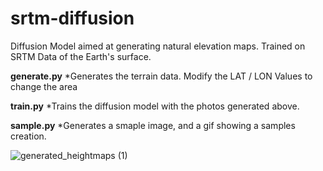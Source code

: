# srtm-diffusion
Diffusion Model aimed at generating natural elevation maps. Trained on SRTM Data of the Earth's surface.

**generate.py**
*Generates the terrain data. Modify the LAT / LON Values to change the area

**train.py**
*Trains the diffusion model with the photos generated above. 

**sample.py**
*Generates a smaple image, and a gif showing a samples creation.


![generated_heightmaps (1)](https://github.com/user-attachments/assets/df7b2338-1697-42d2-9085-4ad4c54d87eb)
